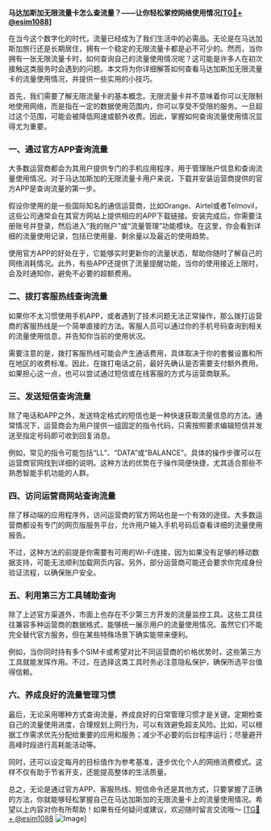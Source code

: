 **马达加斯加无限流量卡怎么查流量？——让你轻松掌控网络使用情况[[TG💪+ @esim1088](https://t.me/s/esim1088)]**

在当今这个数字化的时代，流量已经成为了我们生活中的必需品。无论是在马达加斯加旅行还是长期居住，拥有一个稳定的无限流量卡都是必不可少的。然而，当你拥有一张无限流量卡时，如何查询自己的流量使用情况呢？这可能是许多人在初次接触这类服务时会遇到的问题。本文将为你详细解答如何查看马达加斯加无限流量卡的流量使用情况，并提供一些实用的小技巧。

首先，我们需要了解无限流量卡的基本概念。无限流量卡并不意味着你可以无限制地使用网络，而是指在一定的数据使用范围内，你可以享受不受限的服务。一旦超过这个范围，可能会被降低网速或额外收费。因此，掌握如何查询流量使用情况显得尤为重要。

### 一、通过官方APP查询流量

大多数运营商都会为其用户提供专门的手机应用程序，用于管理账户信息和查询流量使用情况。对于马达加斯加的无限流量卡用户来说，下载并安装运营商提供的官方APP是查询流量的第一步。

假设你使用的是一些国际知名的通信运营商，比如Orange、Airtel或者Telmovil，这些公司通常会在其官方网站上提供相应的APP下载链接。安装完成后，你需要注册账号并登录，然后进入“我的账户”或“流量管理”功能模块。在这里，你会看到详细的流量使用记录，包括已使用量、剩余量以及最近的使用趋势。

使用官方APP的好处在于，它能够实时更新你的流量状态，帮助你随时了解自己的网络消耗情况。此外，有些APP还提供了流量提醒功能，当你的使用接近上限时，会及时通知你，避免不必要的超额费用。

### 二、拨打客服热线查询流量

如果你不太习惯使用手机APP，或者遇到了技术问题无法正常操作，那么拨打运营商的客服热线是一个简单直接的方法。客服人员可以通过你的手机号码查询到相关的流量使用信息，并告知你当前的使用状况。

需要注意的是，拨打客服热线可能会产生通话费用，具体取决于你的套餐设置和所在地区的收费标准。因此，在拨打电话之前，最好先确认是否需要支付额外费用。如果担心这一点，也可以尝试通过短信或在线客服的方式与运营商联系。

### 三、发送短信查询流量

除了电话和APP之外，发送特定格式的短信也是一种快速获取流量信息的方法。通常情况下，运营商会为用户提供一组固定的指令代码，只需按照要求编辑短信并发送至指定号码即可收到回复消息。

例如，常见的指令可能包括“LL”、“DATA”或“BALANCE”。具体的操作步骤可以在运营商官网找到详细的说明。这种方法的优势在于操作简便快捷，尤其适合那些不熟悉智能手机功能的人群。

### 四、访问运营商网站查询流量

除了移动端的应用程序外，访问运营商的官方网站也是一个有效的途径。大多数运营商都设有专门的网页版服务平台，允许用户输入手机号码后查看详细的流量使用报告。

不过，这种方法的前提是你需要有可用的Wi-Fi连接，因为如果没有足够的移动数据支持，可能无法顺利加载网页内容。另外，部分运营商可能还会要求你完成身份验证流程，以确保账户安全。

### 五、利用第三方工具辅助查询

除了上述官方渠道外，市面上也存在不少第三方开发的流量监控工具。这些工具往往兼容多种运营商的数据格式，能够统一展示用户的流量使用情况。虽然它们不能完全替代官方服务，但在某些特殊场景下确实能带来便利。

例如，当你同时持有多个SIM卡或希望对比不同运营商的价格优势时，这些第三方工具就能发挥作用。不过，在选择这类工具时务必注意隐私保护，确保所选平台值得信赖。

### 六、养成良好的流量管理习惯

最后，无论采用哪种方式查询流量，养成良好的日常管理习惯才是关键。定期检查自己的流量使用进度，合理规划上网行为，可以有效避免超支风险。比如，可以根据工作需求优先分配给重要的应用和服务；减少不必要的后台程序运行；尽量避开高峰时段进行高耗能活动等。

同时，还可以设定每月的目标值作为参考基准，逐步优化个人的网络消费模式。这样不仅有助于节省开支，还能提高整体的生活质量。

总之，无论是通过官方APP、客服热线、短信命令还是其他方式，只要掌握了正确的方法，你就能够轻松掌握自己在马达加斯加的无限流量卡上的流量使用情况。希望以上内容对你有所帮助！如果有任何疑问或建议，欢迎随时留言交流哦～ [[TG💪+ @esim1088](https://t.me/s/esim1088) ![Image](https://i.postimg.cc/4NQfJmqS/Snipaste-2025-05-13-00-14-12.png)]